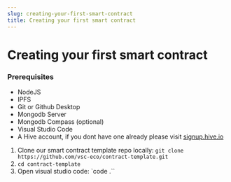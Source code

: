 ```yaml
---
slug: creating-your-first-smart-contract
title: Creating your first smart contract
---
```


# Creating your first smart contract


### Prerequisites
- NodeJS
- IPFS
- Git or Github Desktop
- Mongodb Server
- Mongodb Compass (optional)
- Visual Studio Code
- A Hive account, if you dont have one already please visit [signup.hive.io](https://signup.hive.io)



1) Clone our smart contract template repo locally: `git clone https://github.com/vsc-eco/contract-template.git`
2) `cd contract-template`
3) Open visual studio code: `code .``



